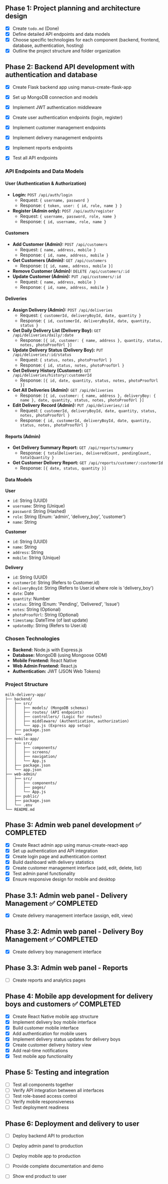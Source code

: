 ## Phase 1: Project planning and architecture design
- [x] Create `todo.md` (Done)
- [x] Define detailed API endpoints and data models
- [x] Choose specific technologies for each component (backend, frontend, database, authentication, hosting)
- [x] Outline the project structure and folder organization

## Phase 2: Backend API development with authentication and database
- [x] Create Flask backend app using manus-create-flask-app
- [x] Set up MongoDB connection and models
- [x] Implement JWT authentication middleware
- [x] Create user authentication endpoints (login, register)
- [x] Implement customer management endpoints
- [x] Implement delivery management endpoints
- [x] Implement reports endpoints
- [x] Test all API endpoints



### API Endpoints and Data Models

#### User (Authentication & Authorization)
- **Login:** `POST /api/auth/login`
  - Request: `{ username, password }`
  - Response: `{ token, user: { id, role, name } }`
- **Register (Admin only):** `POST /api/auth/register`
  - Request: `{ username, password, role, name }`
  - Response: `{ id, username, role, name }`

#### Customers
- **Add Customer (Admin):** `POST /api/customers`
  - Request: `{ name, address, mobile }`
  - Response: `{ id, name, address, mobile }`
- **Get Customers (Admin):** `GET /api/customers`
  - Response: `[{ id, name, address, mobile }]`
- **Remove Customer (Admin):** `DELETE /api/customers/:id`
- **Update Customer (Admin):** `PUT /api/customers/:id`
  - Request: `{ name, address, mobile }`
  - Response: `{ id, name, address, mobile }`

#### Deliveries
- **Assign Delivery (Admin):** `POST /api/deliveries`
  - Request: `{ customerId, deliveryBoyId, date, quantity }`
  - Response: `{ id, customerId, deliveryBoyId, date, quantity, status }`
- **Get Daily Delivery List (Delivery Boy):** `GET /api/deliveries/daily/:date`
  - Response: `[{ id, customer: { name, address }, quantity, status, notes, photoProofUrl }]`
- **Update Delivery Status (Delivery Boy):** `PUT /api/deliveries/:id/status`
  - Request: `{ status, notes, photoProofUrl }`
  - Response: `{ id, status, notes, photoProofUrl }`
- **Get Delivery History (Customer):** `GET /api/deliveries/history/:customerId`
  - Response: `[{ id, date, quantity, status, notes, photoProofUrl }]`
- **Get All Deliveries (Admin):** `GET /api/deliveries`
  - Response: `[{ id, customer: { name, address }, deliveryBoy: { name }, date, quantity, status, notes, photoProofUrl }]`
- **Edit Delivery Record (Admin):** `PUT /api/deliveries/:id`
  - Request: `{ customerId, deliveryBoyId, date, quantity, status, notes, photoProofUrl }`
  - Response: `{ id, customerId, deliveryBoyId, date, quantity, status, notes, photoProofUrl }`

#### Reports (Admin)
- **Get Delivery Summary Report:** `GET /api/reports/summary`
  - Response: `{ totalDeliveries, deliveredCount, pendingCount, totalQuantity }`
- **Get Customer Delivery Report:** `GET /api/reports/customer/:customerId`
  - Response: `[{ date, status, quantity }]`

#### Data Models

**User**
- `id`: String (UUID)
- `username`: String (Unique)
- `password`: String (Hashed)
- `role`: String (Enum: 'admin', 'delivery_boy', 'customer')
- `name`: String

**Customer**
- `id`: String (UUID)
- `name`: String
- `address`: String
- `mobile`: String (Unique)

**Delivery**
- `id`: String (UUID)
- `customerId`: String (Refers to Customer.id)
- `deliveryBoyId`: String (Refers to User.id where role is 'delivery_boy')
- `date`: Date
- `quantity`: Number
- `status`: String (Enum: 'Pending', 'Delivered', 'Issue')
- `notes`: String (Optional)
- `photoProofUrl`: String (Optional)
- `timestamp`: DateTime (of last update)
- `updatedBy`: String (Refers to User.id)



### Chosen Technologies

- **Backend:** Node.js with Express.js
- **Database:** MongoDB (using Mongoose ODM)
- **Mobile Frontend:** React Native
- **Web Admin Frontend:** React.js
- **Authentication:** JWT (JSON Web Tokens)

### Project Structure

```
milk-delivery-app/
├── backend/
│   ├── src/
│   │   ├── models/ (MongoDB schemas)
│   │   ├── routes/ (API endpoints)
│   │   ├── controllers/ (Logic for routes)
│   │   ├── middleware/ (Authentication, authorization)
│   │   └── app.js (Express app setup)
│   ├── package.json
│   └── .env
├── mobile-app/
│   ├── src/
│   │   ├── components/
│   │   ├── screens/
│   │   ├── navigation/
│   │   └── App.js
│   ├── package.json
│   └── app.json
├── web-admin/
│   ├── src/
│   │   ├── components/
│   │   ├── pages/
│   │   └── App.js
│   ├── public/
│   ├── package.json
│   └── .env
└── README.md
```



## Phase 3: Admin web panel development ✅ COMPLETED
- [x] Create React admin app using manus-create-react-app
- [x] Set up authentication and API integration
- [x] Create login page and authentication context
- [x] Build dashboard with delivery statistics
- [x] Create customer management interface (add, edit, delete, list)
- [x] Test admin panel functionality
- [x] Ensure responsive design for mobile and desktop

## Phase 3.1: Admin web panel - Delivery Management ✅ COMPLETED
- [x] Create delivery management interface (assign, edit, view)

## Phase 3.2: Admin web panel - Delivery Boy Management ✅ COMPLETED
- [x] Create delivery boy management interface

## Phase 3.3: Admin web panel - Reports
- [ ] Create reports and analytics pages

## Phase 4: Mobile app development for delivery boys and customers ✅ COMPLETED
- [x] Create React Native mobile app structure
- [x] Implement delivery boy mobile interface
- [x] Build customer mobile interface
- [x] Add authentication for mobile users
- [x] Implement delivery status updates for delivery boys
- [x] Create customer delivery history view
- [x] Add real-time notifications
- [x] Test mobile app functionality

## Phase 5: Testing and integration
- [ ] Test all components together
- [ ] Verify API integration between all interfaces
- [ ] Test role-based access control
- [ ] Verify mobile responsiveness
- [ ] Test deployment readiness

## Phase 6: Deployment and delivery to user
- [ ] Deploy backend API to production
- [ ] Deploy admin panel to production
- [ ] Deploy mobile app to production
- [ ] Provide complete documentation and demo
- [ ] Show end product to user

